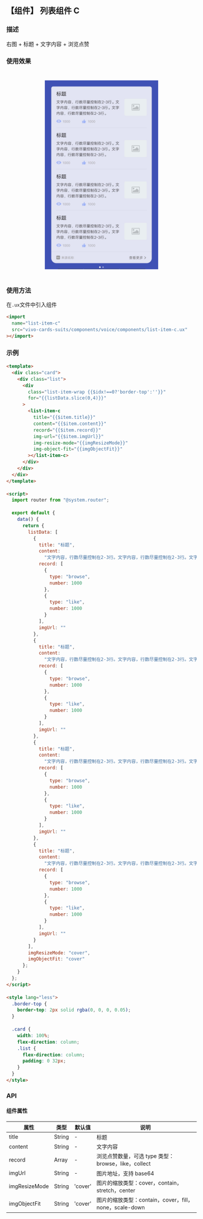 ## 【组件】 列表组件 C

### 描述

右图 + 标题 + 文字内容 + 浏览点赞

### 使用效果

<div style="text-align: center;margin: 40px;">
  <img src="../../assets/voice-list-item-c.jpg" style="width:300px" alt="voice-list-item-c"/>
</div>

### 使用方法

在`.ux`文件中引入组件

```html
<import
  name="list-item-c"
  src="vivo-cards-suits/components/voice/components/list-item-c.ux"
></import>
```

### 示例

```html
<template>
  <div class="card">
    <div class="list">
      <div
        class="list-item-wrap {{$idx!==0?'border-top':''}}"
        for="{{listData.slice(0,4)}}"
      >
        <list-item-c
          title="{{$item.title}}"
          content="{{$item.content}}"
          record="{{$item.record}}"
          img-url="{{$item.imgUrl}}"
          img-resize-mode="{{imgResizeMode}}"
          img-object-fit="{{imgObjectFit}}"
        ></list-item-c>
      </div>
    </div>
  </div>
</template>

<script>
  import router from "@system.router";

  export default {
    data() {
      return {
        listData: [
          {
            title: "标题",
            content:
              "文字内容，行数尽量控制在2-3行。文字内容，行数尽量控制在2-3行。文字内容，行数尽量控制在2-3行。",
            record: [
              {
                type: "browse",
                number: 1000
              },
              {
                type: "like",
                number: 1000
              }
            ],
            imgUrl: ""
          },
          {
            title: "标题",
            content:
              "文字内容，行数尽量控制在2-3行。文字内容，行数尽量控制在2-3行。文字内容，行数尽量控制在2-3行。",
            record: [
              {
                type: "browse",
                number: 1000
              },
              {
                type: "like",
                number: 1000
              }
            ],
            imgUrl: ""
          },
          {
            title: "标题",
            content:
              "文字内容，行数尽量控制在2-3行。文字内容，行数尽量控制在2-3行。文字内容，行数尽量控制在2-3行。",
            record: [
              {
                type: "browse",
                number: 1000
              },
              {
                type: "like",
                number: 1000
              }
            ],
            imgUrl: ""
          },
          {
            title: "标题",
            content:
              "文字内容，行数尽量控制在2-3行。文字内容，行数尽量控制在2-3行。文字内容，行数尽量控制在2-3行。",
            record: [
              {
                type: "browse",
                number: 1000
              },
              {
                type: "like",
                number: 1000
              }
            ],
            imgUrl: ""
          }
        ],
        imgResizeMode: "cover",
        imgObjectFit: "cover"
      };
    }
  };
</script>

<style lang="less">
  .border-top {
    border-top: 2px solid rgba(0, 0, 0, 0.05);
  }

  .card {
    width: 100%;
    flex-direction: column;
    .list {
      flex-direction: column;
      padding: 0 32px;
    }
  }
</style>
```

### API

#### 组件属性

| 属性          | 类型   | 默认值  | 说明                                                   |
| ------------- | ------ | ------- | ------------------------------------------------------ |
| title         | String | -       | 标题                                                   |
| content       | String | -       | 文字内容                                               |
| record        | Array  | -       | 浏览点赞数量，可选 type 类型：browse，like，collect    |
| imgUrl        | String | -       | 图片地址，支持 base64                                  |
| imgResizeMode | String | 'cover' | 图片的缩放类型：cover，contain，stretch，center        |
| imgObjectFit  | String | 'cover' | 图片的缩放类型：contain，cover，fill，none，scale-down |

